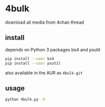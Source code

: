 # 4bulk
download all media from 4chan thread

## install

depends on Python 3 packages bs4 and psutil

```sh
pip install --user bs4
pip install --user psutil
```

also available in the AUR as ```4bulk-git```

## usage

```sh
python 4bulk.py -h
```
